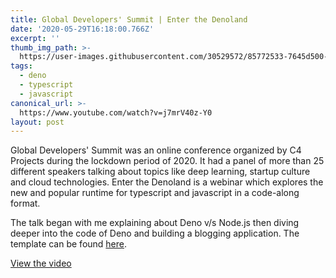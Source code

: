 ```yaml
---
title: Global Developers' Summit | Enter the Denoland
date: '2020-05-29T16:18:00.766Z'
excerpt: ''
thumb_img_path: >-
  https://user-images.githubusercontent.com/30529572/85772533-7645d500-b70c-11ea-9e48-e9b998ebfba4.png
tags:
  - deno
  - typescript
  - javascript
canonical_url: >-
  https://www.youtube.com/watch?v=j7mrV40z-Y0
layout: post
---
```


Global Developers' Summit was an online conference organized by C4 Projects during the lockdown period of 2020. It had a panel of more than 25 different speakers talking about topics like deep learning, startup culture and cloud technologies. Enter the Denoland is a webinar which explores the new and popular runtime for typescript and javascript in a code-along format.

The talk began with me explaining about Deno v/s Node.js then diving deeper into the code of Deno and building a blogging application. The template can be found [here](kutt.it/deno-mvc).

[View the video](https://www.youtube.com/watch?v=j7mrV40z-Y0)
